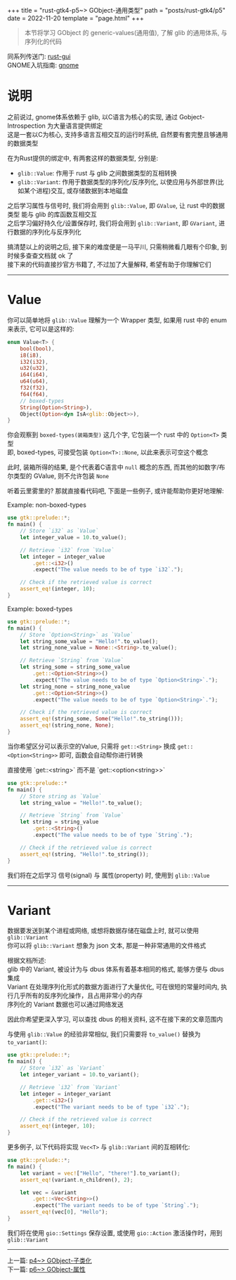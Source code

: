 +++
title = "rust-gtk4-p5~> GObject-通用类型"
path = "posts/rust-gtk4/p5"
date = 2022-11-20
template = "page.html"
+++
> 本节将学习 GObject 的 generic-values(通用值), 了解 glib 的通用体系, 与序列化的代码
<!-- more -->

同系列传送门: [rust-gui](/categories/rust-gui)  
GNOME入坑指南: [gnome](/posts/desktop-beautify/gnome)

# 说明
之前说过, gnome体系依赖于 glib, 以C语言为核心的实现, 通过 Gobject-Introspection 为大量语言提供绑定  
这是一套以C为核心, 支持多语言互相交互的运行时系统, 自然要有套完整且够通用的数据类型  

在为Rust提供的绑定中, 有两套这样的数据类型, 分别是:  
- `glib::Value`: 作用于 rust 与 glib 之间数据类型的互相转换
- `glib::Variant`: 作用于数据类型的序列化/反序列化, 以使应用与外部世界(比如某个进程)交互, 或存储数据到本地磁盘

之后学习属性与信号时, 我们将会用到 `glib::Value`, 即 `GValue`, 让 rust 中的数据类型 能与 glib 的库函数互相交互  
之后学习偏好持久化/设置保存时, 我们将会用到 `glib::Variant`, 即 `GVariant`, 进行数据的序列化与反序列化  

搞清楚以上的说明之后, 接下来的难度便是一马平川, 只需稍微看几眼有个印象, 到时候多查查文档就 ok 了  
接下来的代码直接抄官方书籍了, 不过加了大量解释, 希望有助于你理解它们

- - -

# Value
你可以简单地将 `glib::Value` 理解为一个 Wrapper 类型, 如果用 rust 中的 enum 来表示, 它可以是这样的:  


```rust
enum Value<T> {
    bool(bool),
    i8(i8),
    i32(i32),
    u32(u32),
    i64(i64),
    u64(u64),
    f32(f32),
    f64(f64),
    // boxed-types
    String(Option<String>),
    Object(Option<dyn IsA<glib::Object>>),
}
```

你会观察到 `boxed-types(装箱类型)` 这几个字, 它包装一个 rust 中的 `Option<T>` 类型  
即, boxed-types, 可接受包装 `Option<T>::None`, 以此来表示可空这个概念  

此时, 装箱所得的结果, 是个代表着C语言中 `null` 概念的东西, 而其他的如数字/布尔类型的 GValue, 则不允许包装 `None`  


听着云里雾里的? 那就直接看代码吧, 下面是一些例子, 或许能帮助你更好地理解:

<figcaption> Example: non-boxed-types </figcaption>

```rust
use gtk::prelude::*;
fn main() {
    // Store `i32` as `Value`
    let integer_value = 10.to_value();

    // Retrieve `i32` from `Value`
    let integer = integer_value
        .get::<i32>()
        .expect("The value needs to be of type `i32`.");

    // Check if the retrieved value is correct
    assert_eq!(integer, 10);
}
```

<figcaption> Example: boxed-types </figcaption>

```rust
use gtk::prelude::*;
fn main() {
    // Store `Option<String>` as `Value`
    let string_some_value = "Hello!".to_value();
    let string_none_value = None::<String>.to_value();

    // Retrieve `String` from `Value`
    let string_some = string_some_value
        .get::<Option<String>>()
        .expect("The value needs to be of type `Option<String>`.");
    let string_none = string_none_value
        .get::<Option<String>>()
        .expect("The value needs to be of type `Option<String>`.");

    // Check if the retrieved value is correct
    assert_eq!(string_some, Some("Hello!".to_string()));
    assert_eq!(string_none, None);
}
```

当你希望区分可以表示空的Value, 只需将 `get::<String>` 换成 `get::<Option<String>>` 即可, 函数会自动帮你进行转换

<figcaption> 直接使用 `get::&lt;string&gt;` 而不是 `get::&lt;option&lt;string&gt;&gt;` </figcaption>

```rust
use gtk::prelude::*
fn main() {
    // Store string as `Value`
    let string_value = "Hello!".to_value();

    // Retrieve `String` from `Value`
    let string = string_value
        .get::<String>()
        .expect("The value needs to be of type `String`.");

    // Check if the retrieved value is correct
    assert_eq!(string, "Hello!".to_string());
}
```

我们将在之后学习 信号(signal) 与 属性(property) 时, 使用到 `glib::Value`

- - -

# Variant
数据要发送到某个进程或网络, 或想将数据存储在磁盘上时, 就可以使用 `glib::Variant`  
你可以将 `glib::Variant` 想象为 json 文本, 那是一种非常通用的文件格式  

根据文档所述:  
glib 中的 Variant, 被设计为与 dbus 体系有着基本相同的格式, 能够方便与 dbus 集成  
Variant 在处理序列化形式的数据方面进行了大量优化, 可在很短的常量时间内, 执行几乎所有的反序列化操作，且占用非常小的内存  
序列化的 Variant 数据也可以通过网络发送  

因此你希望更深入学习, 可以查找 dbus 的相关资料, 这不在接下来的文章范围内

与使用 `glib::Value` 的经验非常相似, 我们只需要将 `to_value()` 替换为 `to_variant()`:  

```rust
use gtk::prelude::*;
fn main() {
    // Store `i32` as `Variant`
    let integer_variant = 10.to_variant();

    // Retrieve `i32` from `Variant`
    let integer = integer_variant
        .get::<i32>()
        .expect("The variant needs to be of type `i32`.");

    // Check if the retrieved value is correct
    assert_eq!(integer, 10);
}
```

更多例子, 以下代码将实现 `Vec<T>` 与 `glib::Variant` 间的互相转化:  

```rust
use gtk::prelude::*;
fn main() {
    let variant = vec!["Hello", "there!"].to_variant();
    assert_eq!(variant.n_children(), 2);

    let vec = &variant
        .get::<Vec<String>>()
        .expect("The variant needs to be of type `String`.");
    assert_eq!(vec[0], "Hello");
}
```

我们将在使用 `gio::Settings` 保存设置, 或使用 `gio::Action` 激活操作时，用到 `glib::Variant`

- - -

上一篇: [p4~> GObject-子类化](/posts/rust-gtk4/p4)  
下一篇: [p6~> GObject-属性](/posts/rust-gtk4/p6)  
